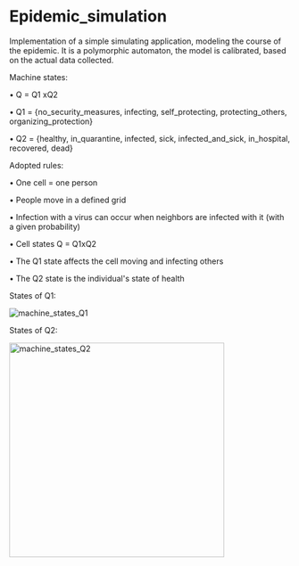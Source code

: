 # Epidemic_simulation
Implementation of a simple simulating application, modeling the course of the epidemic. It is a polymorphic automaton, the model is calibrated, based on the actual data collected.

Machine states:

• Q = Q1 xQ2

• Q1 = {no_security_measures, infecting, self_protecting, protecting_others, organizing_protection}

• Q2 = {healthy, in_quarantine, infected, sick, infected_and_sick, in_hospital, recovered, dead}



Adopted rules:

• One cell = one person

• People move in a defined grid

• Infection with a virus can occur when neighbors are infected with it (with a given probability)

• Cell states Q = Q1xQ2

• The Q1 state affects the cell moving and infecting others

• The Q2 state is the individual's state of health



States of Q1:

![machine_states_Q1](https://user-images.githubusercontent.com/75940256/118342314-1b36ef80-b523-11eb-9eba-13700eecb67b.png)

States of Q2:

<img width="385" alt="machine_states_Q2" src="https://user-images.githubusercontent.com/75940256/118342719-dc099e00-b524-11eb-908b-de7f80656746.png">

